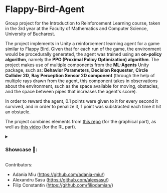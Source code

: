 # Flappy-Bird-Agent

Group project for the Introduction to Reinforcement Learning course, taken in the 3rd year at the Faculty of Mathematics and Computer Science, University of Bucharest.

The project implements in Unity a reinforcement learning agent for a game similar to Flappy Bird. Given that for each run of the game, the environment would be procedurally generated, the agent was trained using an **on-policy algorithm**, namely the **PPO (Proximal Policy Optimization) algorithm**. The project makes use of multiple components from the **ML-Agents** Unity package, such as: **Behavior Parameters**, **Decision Requester**, **Circle Collider 2D**, **Ray Perception Sensor 2D component** (through the help of multiple rays drawn from the agent, this component takes in observations about the environment, such as the space available for moving, obstacles, and the space between pipes that increases the agent's score).

In order to reward the agent, 0.1 points were given to it for every second it survived, and in order to penalize it, 1 point was substracted each time it hit an obstacle.

The project combines elements from [this repo](https://github.com/zigurous/unity-flappy-bird-tutorial) (for the graphical part), as well as [this video](https://www.youtube.com/watch?v=ToMCmHQocSA&ab_channel=DapperDino) (for the RL part).

<details>
<summary><h3>Showcase 🎥:</h3></summary>

![Unity_bR5Y3z36sT](https://github.com/alexsasu/Flappy-Bird-Agent/assets/87432371/6e83cd2b-5247-4c98-b63b-7ea77f4afa86)
</details>

Contributors:
- Adania Miu (https://github.com/adania-miu/)
- Alexandru Sasu (https://github.com/alexsasu/)
- Filip Constantin (https://github.com/filipdamian/)
